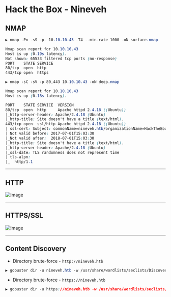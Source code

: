 # Hack the Box - Nineveh


## NMAP
```CSS
▶ nmap -Pn -sS -p- 10.10.10.43 -T4 --min-rate 1000 -oN surface.nmap

Nmap scan report for 10.10.10.43
Host is up (0.19s latency).
Not shown: 65533 filtered tcp ports (no-response)
PORT    STATE SERVICE
80/tcp  open  http
443/tcp open  https
```

```CSS
▶ nmap -sC -sV -p 80,443 10.10.10.43 -oN deep.nmap

Nmap scan report for 10.10.10.43
Host is up (0.18s latency).

PORT    STATE SERVICE  VERSION
80/tcp  open  http     Apache httpd 2.4.18 ((Ubuntu))
|_http-server-header: Apache/2.4.18 (Ubuntu)
|_http-title: Site doesn't have a title (text/html).
443/tcp open  ssl/http Apache httpd 2.4.18 ((Ubuntu))
| ssl-cert: Subject: commonName=nineveh.htb/organizationName=HackTheBox Ltd/stateOrProvinceName=Athens/countryName=GR
| Not valid before: 2017-07-01T15:03:30
|_Not valid after:  2018-07-01T15:03:30
|_http-title: Site doesn't have a title (text/html).
|_http-server-header: Apache/2.4.18 (Ubuntu)
|_ssl-date: TLS randomness does not represent time
| tls-alpn: 
|_  http/1.1
```

---

## HTTP
![image](https://user-images.githubusercontent.com/83878909/234479646-7b054e0f-a213-479e-9a80-3d63bdcbb1ef.png)

---

## HTTPS/SSL
![image](https://user-images.githubusercontent.com/83878909/234479727-ccec4c69-ee5a-4d14-b0ac-20744987d630.png)

---

## Content Discovery
  - Directory brute-force - `http://nineveh.htb`
```CSS
▶ gobuster dir -u nineveh.htb -w /usr/share/wordlists/seclists/Discovery/Web-Content/directory-list-2.3-medium.txt
```
  - Directory brute-force - `https://nineveh.htb`
```CSS
▶ gobuster dir -u https://nineveh.htb -w /usr/share/wordlists/seclists/Discovery/Web-Content/directory-list-2.3-medium.txt -t 50 --no-tls-validation
```
